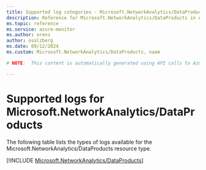 ```yaml
---
title: Supported log categories - Microsoft.NetworkAnalytics/DataProducts
description: Reference for Microsoft.NetworkAnalytics/DataProducts in Azure Monitor Logs.
ms.topic: reference
ms.service: azure-monitor
ms.author: orens
author: osalzberg
ms.date: 09/12/2024
ms.custom: Microsoft.NetworkAnalytics/DataProducts, naam

# NOTE:  This content is automatically generated using API calls to Azure. Any edits made on these files will be overwritten in the next run of the script. 

---
```





# Supported logs for Microsoft.NetworkAnalytics/DataProducts  
The following table lists the types of logs available for the Microsoft.NetworkAnalytics/DataProducts resource type.
  

  
[!INCLUDE [Microsoft.NetworkAnalytics/DataProducts](~/reusable-content/ce-skilling/azure/includes/azure-monitor/reference/logs/microsoft-networkanalytics-dataproducts-logs-include.md)]  
  

